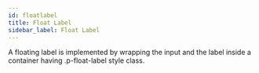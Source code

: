 ```yaml
---
id: floatlabel
title: Float Label
sidebar_label: Float Label
---
```


A floating label is implemented by wrapping the input and the label inside a container having .p-float-label style class.